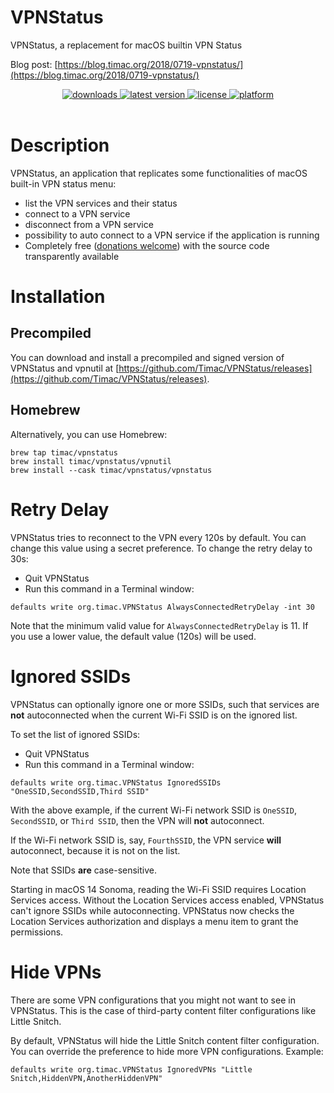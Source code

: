 # VPNStatus
VPNStatus, a replacement for macOS builtin VPN Status

Blog post: [https://blog.timac.org/2018/0719-vpnstatus/](https://blog.timac.org/2018/0719-vpnstatus/)

<div align="center">
<!-- shields -->
<!-- downloads -->
<a href="https://github.com/Timac/VPNStatus/releases">
<img src="https://img.shields.io/github/downloads/Timac/VPNStatus/total.svg?style=flat" alt="downloads"/>
</a>
<!-- version -->
<a href="https://github.com/Timac/VPNStatus/releases">
<img src="https://img.shields.io/github/release-pre/Timac/VPNStatus.svg?style=flat" alt="latest version"/>
</a>
<!-- license -->
<a href="https://github.com/Timac/VPNStatus/blob/master/LICENSE.txt">
<img src="https://img.shields.io/github/license/Timac/VPNStatus.svg?style=flat" alt="license"/>
</a>
<!-- platform -->
<a href="https://github.com/Timac/VPNStatus">
<img src="https://img.shields.io/badge/platform-macOS-lightgrey.svg?style=flat" alt="platform"/>
</a>

<br/>
<br/>
</div>



# Description
VPNStatus, an application that replicates some functionalities of macOS built-in VPN status menu:

- list the VPN services and their status
- connect to a VPN service
- disconnect from a VPN service
- possibility to auto connect to a VPN service if the application is running
- Completely free ([donations welcome](https://github.com/sponsors/Timac)) with the source code transparently available

# Installation


## Precompiled

You can download and install a precompiled and signed version of VPNStatus and vpnutil at [https://github.com/Timac/VPNStatus/releases](https://github.com/Timac/VPNStatus/releases).


## Homebrew

Alternatively, you can use Homebrew:

```
brew tap timac/vpnstatus
brew install timac/vpnstatus/vpnutil
brew install --cask timac/vpnstatus/vpnstatus
```


# Retry Delay

VPNStatus tries to reconnect to the VPN every 120s by default. You can change this value using a secret preference. To change the retry delay to 30s:

- Quit VPNStatus
- Run this command in a Terminal window:

```
defaults write org.timac.VPNStatus AlwaysConnectedRetryDelay -int 30
```

Note that the minimum valid value for `AlwaysConnectedRetryDelay` is 11. If you use a lower value, the default value (120s) will be used.

# Ignored SSIDs

VPNStatus can optionally ignore one or more SSIDs, such that services are **not** autoconnected when the current Wi-Fi SSID is on the ignored list.

To set the list of ignored SSIDs:

- Quit VPNStatus
- Run this command in a Terminal window:

```
defaults write org.timac.VPNStatus IgnoredSSIDs "OneSSID,SecondSSID,Third SSID"
```

With the above example, if the current Wi-Fi network SSID is `OneSSID`, `SecondSSID`, or `Third SSID`, then the VPN will **not** autoconnect.

If the Wi-Fi network SSID is, say, `FourthSSID`, the VPN service **will** autoconnect, because it is not on the list.

Note that SSIDs **are** case-sensitive.

Starting in macOS 14 Sonoma, reading the Wi-Fi SSID requires Location Services access. Without the Location Services access enabled, VPNStatus can't ignore SSIDs while autoconnecting. VPNStatus now checks the Location Services authorization and displays a menu item to grant the permissions.


# Hide VPNs

There are some VPN configurations that you might not want to see in VPNStatus. This is the case of third-party content filter configurations like Little Snitch. 

By default, VPNStatus will hide the Little Snitch content filter configuration. You can override the preference to hide more VPN configurations. Example:

```
defaults write org.timac.VPNStatus IgnoredVPNs "Little Snitch,HiddenVPN,AnotherHiddenVPN"
```
